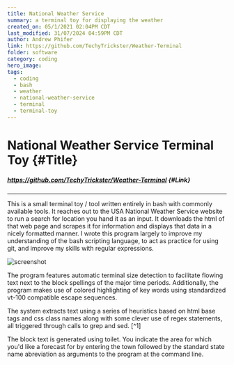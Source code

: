 ```yaml
---
title: National Weather Service
summary: a terminal toy for displaying the weather
created_on: 05/1/2021 02:04PM CDT
last_modified: 31/07/2024 04:59PM CDT
author: Andrew Phifer
link: https://github.com/TechyTrickster/Weather-Terminal
folder: software
category: coding
hero_image: 
tags:
  - coding
  - bash
  - weather
  - national-weather-service
  - terminal
  - terminal-toy
---
```


# National Weather Service Terminal Toy {#Title}
##### https://github.com/TechyTrickster/Weather-Terminal {#Link}
---

This is a small terminal toy / tool written entirely in bash with commonly available tools.  It reaches out to the USA National Weather Service website to run a search for location you hand it as an input.  It downloads the html of that web page and scrapes it for information and displays that data in a nicely formatted manner.  I wrote this program largely to improve my understanding of the bash scripting language, to act as practice for using git, and improve my skills with regular expressions. 

![screenshot](/data/software/national-weather-service/weather-terminal-screen-shot.jpg)

The program features automatic terminal size detection to facilitate flowing text next to the block spellings of the major time periods.  Additionally, the program makes use of colored highlighting of key words using standardized vt-100 compatible escape sequences.

The system extracts text using a series of heuristics based on html base tags and css class names along with some clever use of regex statements, all triggered through calls to grep and sed. [^1]


The block text is generated using toilet.  You indicate the area for which you'd like a forecast for by entering the town followed by the standard state name abreviation as arguments to the program at the command line.